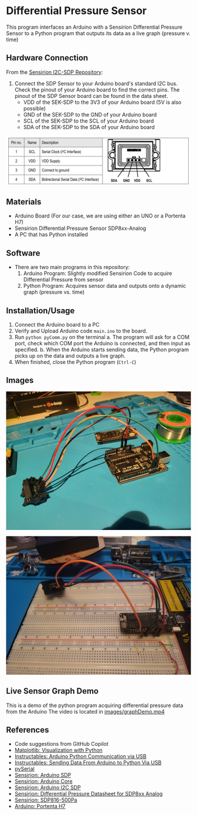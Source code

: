 # Differential Pressure Sensor
This program interfaces an Arduino with a Sensirion Differential Pressure Sensor to a Python program that outputs its data as a live graph (pressure v. time)

## Hardware Connection
From the [Sensirion I2C-SDP Repository](https://github.com/Sensirion/arduino-i2c-sdp?tab=readme-ov-file):
1. Connect the SDP Sensor to your Arduino board's standard I2C bus. Check the pinout of your Arduino board to find the correct pins. The pinout of the SDP Sensor board can be found in the data sheet.
    - VDD of the SEK-SDP to the 3V3 of your Arduino board (5V is also possible)
    - GND of the SEK-SDP to the GND of your Arduino board
    - SCL of the SEK-SDP to the SCL of your Arduino board
    - SDA of the SEK-SDP to the SDA of your Arduino board

![Sensirion](https://github.com/Sensirion/arduino-i2c-sdp/raw/master/images/sdp8xx-pinout.png)

## Materials 
- Arduino Board (For our case, we are using either an UNO or a Portenta H7)
- Sensirion Differential Pressure Sensor SDP8xx-Analog
- A PC that has Python installed

## Software
- There are two main programs in this repository:
    1. Arduino Program: Slightly modified Sensirion Code to acquire Differential Pressure from sensor
    2. Python Program: Acquires sensor data and outputs onto a dynamic graph (pressure vs. time)

## Installation/Usage
1. Connect the Arduino board to a PC
2. Verify and Upload Arduino code `main.ino` to the board.
3. Run `python pyComm.py` on the terminal
    a. The program will ask for a COM port, check which COM port the Arduino is connected, and then input as specified.
    b. When the Arduino starts sending data, the Python program picks up on the data and outputs a live graph.
4. When finished, close the Python program (`Ctrl-C`)

## Images
![Sensirion Pressure Sensor connected to Arduino UNO](images/20240328_184812.jpg)

![Sensirion Pressure Sensor connected to Arduino Portenta H7](images/20240225_234952.jpg)


## Live Sensor Graph Demo
This is a demo of the python program acquiring differential pressure data from the Arduino
The video is located in [images/graphDemo.mp4](https://github.com/TheMarkVI/diffPress-sensor/blob/main/images/graphDemo.mp4)
<!-- ![Video](images/graphDemo.mp4) -->

## References
- Code suggestions from GitHub Copilot
- [Matplotlib: Visualization with Python](https://matplotlib.org/)
- [Instructables: Arduino Python Communication via USB](https://www.instructables.com/Arduino-Python-Communication-via-USB/)
- [Instructables: Sending Data From Arduino to Python Via USB](https://www.instructables.com/Sending-Data-From-Arduino-to-Python-Via-USB/)
- [pySerial](https://pythonhosted.org/pyserial/)
- [Sensirion: Arduino SDP](https://github.com/Sensirion/arduino-sdp)
- [Sensirion: Arduino Core](https://github.com/Sensirion/arduino-core)
- [Sensirion: Arduino I2C SDP](https://github.com/Sensirion/arduino-i2c-sdp?tab=readme-ov-file)
- [Sensirion: Differential Pressure Datasheet for SDP8xx Analog](https://sensirion.com/media/documents/68DF0025/6167E542/Sensirion_Differential_Pressure_Datasheet_SDP8xx_Analog.pdf)
- [Sensirion: SDP816-500Pa](https://sensirion.com/products/catalog/SDP816-500Pa/)
- [Arduino: Portenta H7](https://docs.arduino.cc/hardware/portenta-h7/#features)
